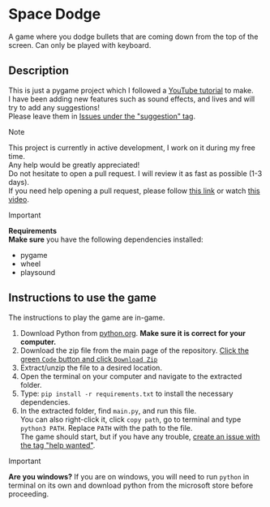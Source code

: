 # Space Dodge

A game where you dodge bullets that are coming down from the top of the screen. Can only be played with keyboard.

## Description

This is just a pygame project which I followed a [YouTube tutorial](https://www.youtube.com/watch?v=waY3LfJhQLY) to make.  
I have been adding new features such as sound effects, and lives and will try to add any suggestions!  
Please leave them in [Issues under the "suggestion" tag](https://github.com/Spacexplorer11/Space_Dodge/issues/new?template=feature_request.yml).

>[!Note]  
> This project is currently in active development, I work on it during my free time.  
> Any help would be greatly appreciated!  
> Do not hesitate to open a pull request. I will review it as fast as possible (1-3 days).  
> If you need help opening a pull request, please follow [this link](https://docs.github.com/en/pull-requests/collaborating-with-pull-requests/proposing-changes-to-your-work-with-pull-requests/creating-a-pull-request-from-a-fork) or watch [this video](https://www.youtube.com/watch?v=nCKdihvneS0).

>[!Important]
> **Requirements**  
>**Make sure** you have the following dependencies installed:
>- pygame
>- wheel
>- playsound

## Instructions to use the game

The instructions to play the game are in-game.

1. Download Python from [python.org](https://python.org). **Make sure it is correct for your computer.**
2. Download the zip file from the main page of the repository. [Click the green `Code` button and click `Download Zip`](https://github.com/Spacexplorer11/Space_Dodge/archive/refs/heads/main.zip)
3. Extract/unzip the file to a desired location.
4. Open the terminal on your computer and navigate to the extracted folder.
5. Type: `pip install -r requirements.txt` to install the necessary dependencies.
6. In the extracted folder, find `main.py`, and run this file.  
You can also right-click it, click `copy path`, go to terminal and type `python3 PATH`. Replace `PATH` with the path to the file.   
The game should start, but if you have any trouble, [create an issue with the tag "help wanted"](https://github.com/Spacexplorer11/Space_Dodge/issues/new?template=healp_wanted.yml).

>[!Important]
> **Are you windows?**
> If you are on windows, you will need to run `python` in terminal on its own and download python from the microsoft store before proceeding.